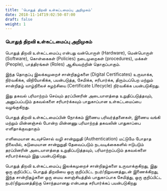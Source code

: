 ```yaml
---
title: 'பொதுத் திறவி உள்கட்டமைப்பு அறிமுகம்'
date: 2018-11-14T19:02:50-07:00
draft: false
weight: 1
---
```




### பொதுத் திறவி உள்கட்டமைப்பு அறிமுகம்

பொதுத் திறவி உள்கட்டமைப்பு என்பது வன்பொருள் (Hardware), மென்பொருள் (Software), கொள்கைகள் (Policies) நடைமுறைகள் (procedures), மக்கள் (People), பாத்திரங்கள் (Roles) ஆகியவற்றின் தொகுப்பாகும்.​​

இந்த தொகுப்பு இலக்கமுறைச் சான்றிதழ்களை (Digital Certificates) உருவாக்க, நிர்வகிக்க, விநியோகிக்க, பயன்படுத்த, சேமிக்க, சரிபார்க்க, திரும்பப்பெற மற்றும் சான்றிதழ் வாழ்நிலைச் சுழற்சியை (Certificate Lifecycle) நிர்வகிக்க பயன்படுகிறது.​​

இது தகவல் பரிமாற்றம் செய்யும் தரப்பினரின் அடையாளத்தை உறுதிப்படுத்தவும், அனுப்பப்படும் தகவல்களை சரிபார்க்கவும் பாதுகாப்பான உள்கட்டமைப்பை வழங்குகிறது.​

பொதுத் திறவி உள்கட்டமைப்பின் நோக்கம் இணைய பரிவர்த்தனைகள், இணைய வங்கி மற்றும் மின்னஞ்சல் போன்ற மின்னணு பரிமாற்றத்  தகவலின் பாதுகாப்பை எளிதாக்குவதாகும்​

​எளிமையான கடவுச்சொல் வழி சான்றுறுதி (Authentication) மட்டுமே போதாத நிலையில், கடுமையான சான்றுறுதி தேவைப்படும் நடவடிக்கைகளில் ஈடுபடும் தரப்பினரின் அடையாளத்தை உறுதிப்படுத்தவும், பரிமாற்றப்படும் தகவல்களை சரிபார்க்கவும் இது பயன்படுகிறது.​

​பொதுத் திறவி உள்கட்டமைப்பு இலக்கமுறைச் சான்றிதழ்களை உருவாக்குகிறது, இது ஒரு குறிப்பிட்ட பொதுத் திறவியை ஒரு குறிப்பிட்ட நபர்/நிறுவனத்துடன் இணைக்கிறது, இந்த சான்றிதழ்களை ஒரு மைய களஞ்சியத்தில் பாதுகாப்பாக சேமித்து, ஒரு குறிப்பிட்ட நபர்/நிறுவனத்திற்கு சொந்தமானது என்பதை சரிபார்க்கப் பயன்படுகிறது​